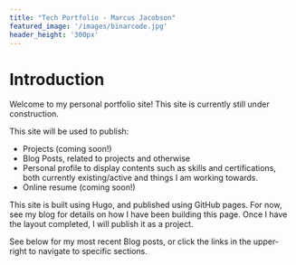 ```yaml
---
title: "Tech Portfolio - Marcus Jacobson"
featured_image: '/images/binarcode.jpg'
header_height: '300px'
---
```


# Introduction

Welcome to my personal portfolio site! This site is currently still under construction.

This site will be used to publish:

- Projects (coming soon!)
- Blog Posts, related to projects and otherwise
- Personal profile to display contents such as skills and certifications, both currently existing/active and things I am working towards.
- Online resume (coming soon!)

This site is built using Hugo, and published using GitHub pages. For now, see my blog for details on how I have been building this page. Once I have the layout completed, I will publish it as a project.

See below for my most recent Blog posts, or click the links in the upper-right to navigate to specific sections.
